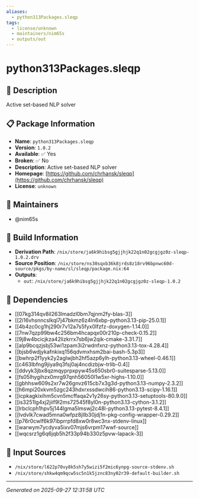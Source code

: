 ```yaml
---
aliases:
  - python313Packages.sleqp
tags:
  - license/unknown
  - maintainers/nim65s
  - outputs/out
---
```


# python313Packages.sleqp

## 📝 Description

Active set-based NLP solver

## 📋 Package Information

- **Name**: `python313Packages.sleqp`
- **Version**: `1.0.2`
- **Available**: ✅ Yes
- **Broken**: ✅ No
- **Description**: Active set-based NLP solver
- **Homepage**: [https://github.com/chrhansk/sleqp](https://github.com/chrhansk/sleqp)
- **License**: `unknown`
## 👥 Maintainers

- @nim65s


## 🔧 Build Information

- **Derivation Path**: `/nix/store/ja6k9hibsg5gjjhjk22q1n02gcgjgz0z-sleqp-1.0.2.drv`
- **Source Position**: `/nix/store/ns30sqxb36k8jrds8z18rv96bpnwc60d-source/pkgs/by-name/sl/sleqp/package.nix:64`
- **Outputs**:
  - `out`:  `/nix/store/ja6k9hibsg5gjjhjk22q1n02gcgjgz0z-sleqp-1.0.2`

## 🔗 Dependencies

- [[07kg314qv8il263lmadzl0bm7qjnm2fy-blas-3]]
- [[2i16vhsnncslkql7j47bkmz6z4ln6xbp-python3.13-pip-25.0.1]]
- [[4b4zc0cg1hj290r7v12a7s5fyx0lfzfz-doxygen-1.14.0]]
- [[7nw7qzp99bw4c256bm4hcapqx00r210p-check-0.15.2]]
- [[9j8w4bcicjkza42lizkrrx7sb6jw2qik-cmake-3.31.7]]
- [[alp9bcqzjsbj53wi1zpam3i2rwdnfxnz-python3.13-tox-4.28.4]]
- [[bjsb6wdjykafnkixq156qdvmxhsm2bai-bash-5.3p3]]
- [[bwhrp2f1yyk2y2aglwjbh2hf5azp6ylh-python3.13-wheel-0.46.1]]
- [[c463lbfng9jiya9q3fsj0aj4ncdizbjw-trlib-0.4]]
- [[ddvyk3jbx8qzmqyprpxpyw45s650sbr0-suitesparse-5.13.0]]
- [[fs05lhygihzx0mrg97qnh56050l1w5xr-highs-1.10.0]]
- [[gbhhsw609s2xr7w26gnvz615cb7x3g3d-python3.13-numpy-2.3.2]]
- [[h6mpi20xkvm5zgc243hdxrxssdwcih86-python3.13-scipy-1.16.1]]
- [[icpkagkixihm5cvn5mcffaqa2v1y26sy-python3.13-setuptools-80.9.0]]
- [[is3251lg4xj2jiif9l2ms72545f8yl0n-python3.13-cython-3.1.2]]
- [[lrbclcph1hpv5j144lgma5lmswj2c48l-python3.13-pytest-8.4.1]]
- [[lvdvlk7cwad5mna0wfpz8jllb30jdj1n-pkg-config-wrapper-0.29.2]]
- [[p76r0cwlf6k97ibprrpfd8xw0r8wc3nx-stdenv-linux]]
- [[warwym7ycdyva5ixv07mjs6vrpm17wwf-source]]
- [[wqcsrz1g6q6jqb5h2f33p94b330z5pvw-lapack-3]]

## 📁 Input Sources

- `/nix/store/l622p70vy8k5sh7y5wizi5f2mic6ynpg-source-stdenv.sh`
- `/nix/store/shkw4qm9qcw5sc5n1k5jznc83ny02r39-default-builder.sh`

---
*Generated on 2025-09-27 12:31:58 UTC*
